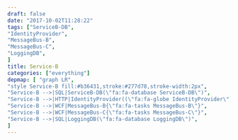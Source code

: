 ```yaml
---
draft: false
date: "2017-10-02T11:28:22"
tags: ["ServiceB-DB",
"IdentityProvider",
"MessageBus-B",
"MessageBus-C",
"LoggingDB",
]
title: Service-B
categories: ["everything"]
depmap: [ "graph LR",
"style Service-B fill:#b36431,stroke:#277d78,stroke-width:2px",
"Service-B -->|SQL|ServiceB-DB(\"fa:fa-database ServiceB-DB\")",
"Service-B -->|HTTP|IdentityProvider((\"fa:fa-globe IdentityProvider\"))",
"Service-B -->|WCF|MessageBus-B{\"fa:fa-tasks MessageBus-B\"}",
"Service-B -->|WCF|MessageBus-C{\"fa:fa-tasks MessageBus-C\"}",
"Service-B -->|SQL|LoggingDB(\"fa:fa-database LoggingDB\")",
]
---
```

			